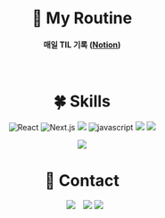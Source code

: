 <div align="center">
    
    
<h1 align="center">🌸 My Routine</h1>

<h4 align="center">매일 TIL 기록 (<a href="https://www.notion.so/cheryl-yena-yun/Cheryl-Yun-s-Notion-39cbdc64741545449c715ea6fc2a753a">Notion</a>)</h4>

<br/>
    
<h1 align="center"> 🍀 Skills</h1>

![React](https://img.shields.io/badge/-React-61DAFB?&logo=react&logoColor=white)
    ![Next.js](https://img.shields.io/badge/-Next.js-c96196?&logo=Next.js&logoColor=white)
<img src="https://img.shields.io/badge/TypeScript-3178C6?style=flat&logo=TypeScript&logoColor=white"/> 
    ![javascript](https://img.shields.io/badge/-JavaScript-F7E01C?&logo=JavaScript&logoColor=white)
<img src="https://img.shields.io/badge/CSS3-1572B6?style=flat&logo=CSS3&logoColor=white"/>
    <img src="https://img.shields.io/badge/HTML5-E34F26?style=flat&logo=HTML5&logoColor=white"/>
    
<p align="center">  

  <a href="https://github.com/Yena-Yun">
    <img src="https://github-readme-stats.vercel.app/api/top-langs/?username=Yena-Yun&layout=compact&theme=prussian" />
  </a>
</p>

<h1 align="center"> 💌 Contact</h1>
<p align="center>
<a href="mailto:cheryleduart@gmail.com">
    <img 
        src="https://img.shields.io/badge/-cheryleduart@gmail.com-c14438?style=flat&logo=Gmail&logoColor=white"
        style="height : auto; margin-left : 10px; margin-right : 10px;"
    />
</a>
    <a href='https://velog.io/@yena1025'><img src="https://img.shields.io/badge/velog-34e0a1?style=flat&logo=Vimeo&logoColor=white"/></a>                                                                                                                                                     
 <a href='https://www.notion.so/cheryl-yena-yun/Cheryl-Yun-s-Notion-39cbdc64741545449c715ea6fc2a753a'>
    <img src="https://img.shields.io/badge/Notion-faf8b9?style=flat&logo=Notion&logoColor=black"/>
 </a>
</p>

    
